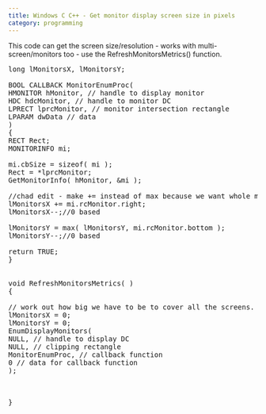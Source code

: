 ```yaml
---
title: Windows C C++ - Get monitor display screen size in pixels
category: programming
---
```


This code can get the screen size/resolution - works with multi-screen/monitors too - use the RefreshMonitorsMetrics() function.

<pre>
long lMonitorsX, lMonitorsY;

BOOL CALLBACK MonitorEnumProc(
HMONITOR hMonitor, // handle to display monitor
HDC hdcMonitor, // handle to monitor DC
LPRECT lprcMonitor, // monitor intersection rectangle
LPARAM dwData // data
)
{
RECT Rect;
MONITORINFO mi;

mi.cbSize = sizeof( mi );
Rect = *lprcMonitor;
GetMonitorInfo( hMonitor, &mi );

//chad edit - make += instead of max because we want whole multiscreen width
lMonitorsX += mi.rcMonitor.right;
lMonitorsX--;//0 based

lMonitorsY = max( lMonitorsY, mi.rcMonitor.bottom );
lMonitorsY--;//0 based

return TRUE;
}


void RefreshMonitorsMetrics( )
{

// work out how big we have to be to cover all the screens.
lMonitorsX = 0;
lMonitorsY = 0;
EnumDisplayMonitors(
NULL, // handle to display DC 
NULL, // clipping rectangle 
MonitorEnumProc, // callback function
0 // data for callback function 
);



}
</pre>